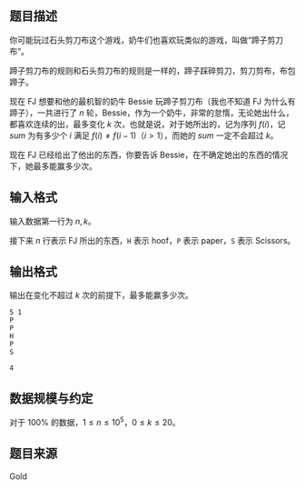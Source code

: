 ## 题目描述

你可能玩过石头剪刀布这个游戏，奶牛们也喜欢玩类似的游戏，叫做“蹄子剪刀布”。

蹄子剪刀布的规则和石头剪刀布的规则是一样的，蹄子踩碎剪刀，剪刀剪布，布包蹄子。

现在 FJ 想要和他的最机智的奶牛 Bessie 玩蹄子剪刀布（我也不知道 FJ 为什么有蹄子），一共进行了 $n$ 轮，Bessie，作为一个奶牛，非常的怠惰，无论她出什么，都喜欢连续的出，最多变化 $k$ 次，也就是说，对于她所出的，记为序列 $f(i)$，记 $sum$ 为有多少个 $i$ 满足 $f(i)\neq f(i-1)$（$i>1$），而她的 $sum$ 一定不会超过 $k$。

现在 FJ 已经给出了他出的东西，你要告诉 Bessie，在不确定她出的东西的情况下，她最多能赢多少次。

## 输入格式

输入数据第一行为 $n,k$。

接下来 $n$ 行表示 FJ 所出的东西，`H` 表示 hoof，`P` 表示 paper，`S` 表示 Scissors。

## 输出格式

输出在变化不超过 $k$ 次的前提下，最多能赢多少次。

```input1
5 1
P
P
H
P
S
```
```output1
4
```

## 数据规模与约定

对于 $100\%$ 的数据，$1\le n \le 10^5$，$0\le k \le 20$。

## 题目来源

Gold